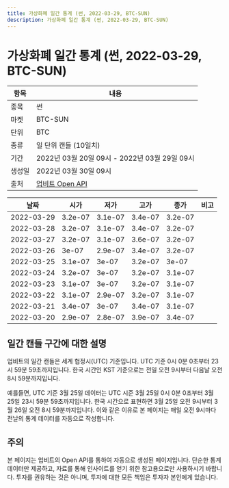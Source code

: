 ```yaml
---
title: 가상화폐 일간 통계 (썬, 2022-03-29, BTC-SUN)
description: 가상화폐 일간 통계 (썬, 2022-03-29, BTC-SUN)
---
```



가상화폐 일간 통계 (썬, 2022-03-29, BTC-SUN)
===

|항목|내용|
|--|--|
|종목|썬|
|마켓|BTC-SUN|
|단위|BTC|
|종류|일 단위 캔들 (10일치)|
|기간|2022년 03월 20일 09시 - 2022년 03월 29일 09시|
|생성일|2022년 03월 30일 09시|
|출처|[업비트 Open API](https://docs.upbit.com)|


|날짜|시가|저가|고가|종가|비고|
|--|--|--|--|--|--|
|2022-03-29|3.2e-07|3.1e-07|3.4e-07|3.2e-07|    |
|2022-03-28|3.2e-07|3.1e-07|3.4e-07|3.2e-07|    |
|2022-03-27|3.2e-07|3.1e-07|3.6e-07|3.2e-07|    |
|2022-03-26|3e-07|2.9e-07|3.4e-07|3.2e-07|    |
|2022-03-25|3.1e-07|3e-07|3.2e-07|3e-07|    |
|2022-03-24|3.2e-07|3e-07|3.2e-07|3.1e-07|    |
|2022-03-23|3.1e-07|3e-07|3.2e-07|3.1e-07|    |
|2022-03-22|3.1e-07|2.9e-07|3.2e-07|3.1e-07|    |
|2022-03-21|3.4e-07|3e-07|3.4e-07|3.1e-07|    |
|2022-03-20|2.9e-07|2.8e-07|3.9e-07|3.4e-07|    |


일간 캔들 구간에 대한 설명
---


업비트의 일간 캔들은 세계 협정시(UTC) 기준입니다. 
UTC 기준 0시 0분 0초부터 23시 59분 59초까지입니다. 
한국 시간인 KST 기준으로는 전일 오전 9시부터 다음날 오전 8시 59분까지입니다. 


예를들면, UTC 기준 3월 25일 데이터는 UTC 시준 3월 25일 0시 0분 0초부터 3월 25일 23시 59분 59초까지입니다. 
한국 시간으로 표현하면 3월 25일 오전 9시부터 3월 26일 오전 8시 59분까지입니다. 
이와 같은 이유로 본 페이지는 매일 오전 9시마다 전날의 통계 데이터를 자동으로 작성합니다. 


주의
---


본 페이지는 업비트의 Open API를 통하여 자동으로 생성된 페이지입니다. 
단순한 통계 데이터만 제공하고, 자료를 통해 인사이트를 얻기 위한 참고용으로만 사용하시기 바랍니다. 
투자를 권유하는 것은 아니며, 투자에 대한 모든 책임은 투자자 본인에게 있습니다. 
